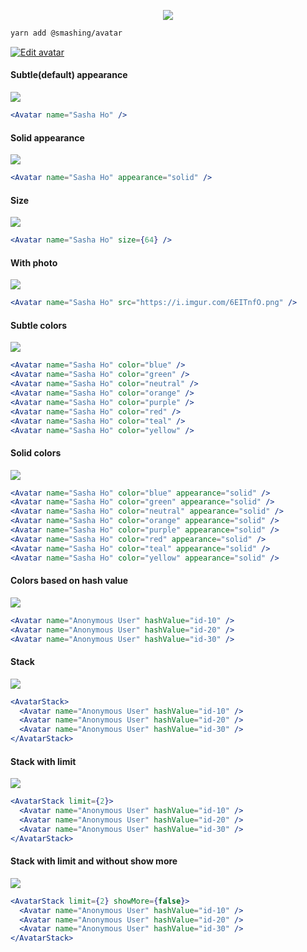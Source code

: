 <p align="center">
  <img src="https://i.imgur.com/dZGaYSr.png" />
</p>

```sh
yarn add @smashing/avatar
```

[![Edit avatar](https://codesandbox.io/static/img/play-codesandbox.svg)](https://codesandbox.io/s/smashingavatar-yov92?fontsize=14)

#### Subtle(default) appearance

![](https://i.imgur.com/YjcCils.png)

```jsx
<Avatar name="Sasha Ho" />
```

#### Solid appearance

![](https://i.imgur.com/C9R6lGt.png)

```jsx
<Avatar name="Sasha Ho" appearance="solid" />
```

#### Size

![](https://i.imgur.com/KZqCakW.png)

```jsx
<Avatar name="Sasha Ho" size={64} />
```

#### With photo

![](https://i.imgur.com/m39Q4TY.png)

```jsx
<Avatar name="Sasha Ho" src="https://i.imgur.com/6EITnfO.png" />
```

#### Subtle colors

![](https://i.imgur.com/fuTL5xX.png)

```jsx
<Avatar name="Sasha Ho" color="blue" />
<Avatar name="Sasha Ho" color="green" />
<Avatar name="Sasha Ho" color="neutral" />
<Avatar name="Sasha Ho" color="orange" />
<Avatar name="Sasha Ho" color="purple" />
<Avatar name="Sasha Ho" color="red" />
<Avatar name="Sasha Ho" color="teal" />
<Avatar name="Sasha Ho" color="yellow" />
```

#### Solid colors

![](https://i.imgur.com/bGFCU8V.png)

```jsx
<Avatar name="Sasha Ho" color="blue" appearance="solid" />
<Avatar name="Sasha Ho" color="green" appearance="solid" />
<Avatar name="Sasha Ho" color="neutral" appearance="solid" />
<Avatar name="Sasha Ho" color="orange" appearance="solid" />
<Avatar name="Sasha Ho" color="purple" appearance="solid" />
<Avatar name="Sasha Ho" color="red" appearance="solid" />
<Avatar name="Sasha Ho" color="teal" appearance="solid" />
<Avatar name="Sasha Ho" color="yellow" appearance="solid" />
```

#### Colors based on hash value

![](https://i.imgur.com/eihWCEZ.png)

```jsx
<Avatar name="Anonymous User" hashValue="id-10" />
<Avatar name="Anonymous User" hashValue="id-20" />
<Avatar name="Anonymous User" hashValue="id-30" />
```

#### Stack

![](https://i.imgur.com/ph34WbX.png)

```jsx
<AvatarStack>
  <Avatar name="Anonymous User" hashValue="id-10" />
  <Avatar name="Anonymous User" hashValue="id-20" />
  <Avatar name="Anonymous User" hashValue="id-30" />
</AvatarStack>
```

#### Stack with limit

![](https://i.imgur.com/4yRQhfR.png)

```jsx
<AvatarStack limit={2}>
  <Avatar name="Anonymous User" hashValue="id-10" />
  <Avatar name="Anonymous User" hashValue="id-20" />
  <Avatar name="Anonymous User" hashValue="id-30" />
</AvatarStack>
```

#### Stack with limit and without show more

![](https://i.imgur.com/zScitHY.png)

```jsx
<AvatarStack limit={2} showMore={false}>
  <Avatar name="Anonymous User" hashValue="id-10" />
  <Avatar name="Anonymous User" hashValue="id-20" />
  <Avatar name="Anonymous User" hashValue="id-30" />
</AvatarStack>
```
